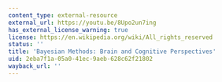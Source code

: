 ```yaml
---
content_type: external-resource
external_url: https://youtu.be/8Upo2un7ing
has_external_license_warning: true
license: https://en.wikipedia.org/wiki/All_rights_reserved
status: ''
title: 'Bayesian Methods: Brain and Cognitive Perspectives'
uid: 2eba7f1a-05a0-41ec-9aeb-628c62f21802
wayback_url: ''
---
```

